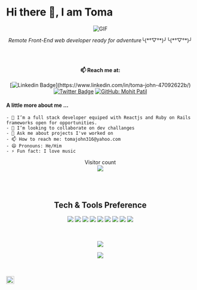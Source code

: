 # Hi there 👋, I am Toma

 
 <div align="center" width="50">
  <img align="center" alt="GIF" src="https://media.giphy.com/media/836HiJc7pgzy8iNXCn/giphy.gif" />
</div>

<p align="center"><em>Remote Front-End web developer ready for adventure</em>╰(*°▽°*)╯╰(*°▽°*)╯</p>

<br><br>
<div align="center">

**📫 Reach me at:**<br><br>
[![Linkedin Badge](https://img.shields.io/badge/-Toma%20John-blue?style=flat-square&logo=Linkedin&logoColor=white&link=[https://www.linkedin.com/in/ellievillalejos/](https://www.linkedin.com/in/toma-john-47092622b/))](https://www.linkedin.com/in/toma-john-47092622b/)
[![Twitter Badge](https://img.shields.io/badge/-@Kamba_TJ-1ca0f1?style=flat-square&labelColor=1ca0f1&logo=twitter&logoColor=white&link=https://twitter.com/miss_elliev)](https://twitter.com/Kamba_TJ)
[![GitHub: Mohit Patil](https://img.shields.io/github/followers/Mohitp98?label=Kamba56&style=social)](https://github.com/Kamba56)</div>

#### A little more about me ...
```
- 🌱 I’m a full stack developer equiped with Reactjs and Ruby on Rails frameworks open for opportunities.
- 👯 I’m looking to collaborate on dev challanges
- 💬 Ask me about projects I've worked on
- 📫 How to reach me: tomajohn316@yahoo.com
- 😄 Pronouns: He/Him
- ⚡ Fun fact: I love music
```

<p align="center"> 
  Visitor count<br>
  <img src="https://profile-counter.glitch.me/Kamba56/count.svg" />
</p>
<br>
<br>


<div align="center">
  <h2>Tech & Tools Preference</h2>
<img src = "https://img.shields.io/badge/-HTML5-E34F26?style=flat&logo=html5&logoColor=white"> <img src = "https://img.shields.io/badge/-CSS3-1572B6?style=flat&logo=css3&logoColor=white">
<img src="https://img.shields.io/badge/-Bootstrap-563D7C?style=flat&logo=bootstrap&logoColor=white">
<img src="https://img.shields.io/badge/-JavaScript-eed718?style=flat&logo=javascript&logoColor=ffffff">
<img src="https://img.shields.io/badge/-Sass-cc6699?style=flat&logo=sass&logoColor=ffffff">
<img src="https://img.shields.io/badge/-React-000000?style=flat&logo=react&logoColor=00c8ff">
<img src="http://img.shields.io/badge/-Git-F1502F?style=flat&logo=git&logoColor=FFFFFF">
<img src="http://img.shields.io/badge/-Github-000000?style=flat&logo=github&logoColor=FFFFFF">
<img src="http://img.shields.io/badge/-VS%20Code-007ACC?style=flat&logo=visual%20studio%20code&logoColor=white">
</div>


<br>
<br>
  
<div align="center">
  
<a href="https://github.com/Kamba56/github-readme-stats"><img align="center" src="https://github-readme-stats.vercel.app/api?username=Kamba56&show_icons=true&title_color=fff&icon_color=79ff97&text_color=9f9f9f&bg_color=151515" /></a> 

<a href="https://github.com/Kamba56/github-readme-stats"><img align="center" src="https://github-readme-stats.vercel.app/api/top-langs/?username=Kamba56&layout=compact&theme=buefy&hide_border=true" /></a> 
</div>
<br />
<br />

<a href="https://twitter.com/Kamba_TJ">
  <img align="left" alt="Anurag Hazra | Twitter" width="21px" src="https://raw.githubusercontent.com/anuraghazra/anuraghazra/master/assets/twitter.svg" />
</a>

